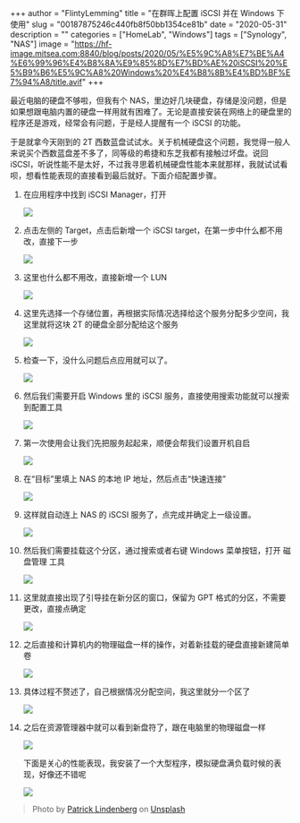+++
author = "FlintyLemming"
title = "在群晖上配置 iSCSI 并在 Windows 下使用"
slug = "00187875246c440fb8f50bb1354ce81b"
date = "2020-05-31"
description = ""
categories = ["HomeLab", "Windows"]
tags = ["Synology", "NAS"]
image = "https://hf-image.mitsea.com:8840/blog/posts/2020/05/%E5%9C%A8%E7%BE%A4%E6%99%96%E4%B8%8A%E9%85%8D%E7%BD%AE%20iSCSI%20%E5%B9%B6%E5%9C%A8%20Windows%20%E4%B8%8B%E4%BD%BF%E7%94%A8/title.avif"
+++

最近电脑的硬盘不够啦，但我有个 NAS，里边好几块硬盘，存储是没问题，但是如果想跟电脑内置的硬盘一样用就有困难了。无论是直接安装在网络上的硬盘里的程序还是游戏，经常会有问题，于是经人提醒有一个 iSCSI 的功能。

于是就拿今天刚到的 2T 西数蓝盘试试水。关于机械硬盘这个问题，我觉得一般人来说买个西数蓝盘差不多了，同等级的希捷和东芝我都有接触过坏盘。说回 iSCSI，听说性能不是太好，不过我寻思着机械硬盘性能本来就那样，我就试试看呗，想看性能表现的直接看到最后就好。下面介绍配置步骤。

1. 在应用程序中找到 iSCSI Manager，打开

    ![](https://hf-image.mitsea.com:8840/blog/posts/2020/05/%E5%9C%A8%E7%BE%A4%E6%99%96%E4%B8%8A%E9%85%8D%E7%BD%AE%20iSCSI%20%E5%B9%B6%E5%9C%A8%20Windows%20%E4%B8%8B%E4%BD%BF%E7%94%A8/1.avif)

2. 点击左侧的 Target，点击后新增一个 iSCSI target，在第一步中什么都不用改，直接下一步

    ![](https://hf-image.mitsea.com:8840/blog/posts/2020/05/%E5%9C%A8%E7%BE%A4%E6%99%96%E4%B8%8A%E9%85%8D%E7%BD%AE%20iSCSI%20%E5%B9%B6%E5%9C%A8%20Windows%20%E4%B8%8B%E4%BD%BF%E7%94%A8/2.avif)

3. 这里也什么都不用改，直接新增一个 LUN

    ![](https://hf-image.mitsea.com:8840/blog/posts/2020/05/%E5%9C%A8%E7%BE%A4%E6%99%96%E4%B8%8A%E9%85%8D%E7%BD%AE%20iSCSI%20%E5%B9%B6%E5%9C%A8%20Windows%20%E4%B8%8B%E4%BD%BF%E7%94%A8/3.avif)

4. 这里先选择一个存储位置，再根据实际情况选择给这个服务分配多少空间，我这里就将这块 2T 的硬盘全部分配给这个服务

    ![](https://hf-image.mitsea.com:8840/blog/posts/2020/05/%E5%9C%A8%E7%BE%A4%E6%99%96%E4%B8%8A%E9%85%8D%E7%BD%AE%20iSCSI%20%E5%B9%B6%E5%9C%A8%20Windows%20%E4%B8%8B%E4%BD%BF%E7%94%A8/4.avif)

5. 检查一下，没什么问题后点应用就可以了。

    ![](https://hf-image.mitsea.com:8840/blog/posts/2020/05/%E5%9C%A8%E7%BE%A4%E6%99%96%E4%B8%8A%E9%85%8D%E7%BD%AE%20iSCSI%20%E5%B9%B6%E5%9C%A8%20Windows%20%E4%B8%8B%E4%BD%BF%E7%94%A8/5.avif)

6. 然后我们需要开启 Windows 里的 iSCSI 服务，直接使用搜索功能就可以搜索到配置工具

    ![](https://hf-image.mitsea.com:8840/blog/posts/2020/05/%E5%9C%A8%E7%BE%A4%E6%99%96%E4%B8%8A%E9%85%8D%E7%BD%AE%20iSCSI%20%E5%B9%B6%E5%9C%A8%20Windows%20%E4%B8%8B%E4%BD%BF%E7%94%A8/6.avif)

7. 第一次使用会让我们先把服务起起来，顺便会帮我们设置开机自启

    ![](https://hf-image.mitsea.com:8840/blog/posts/2020/05/%E5%9C%A8%E7%BE%A4%E6%99%96%E4%B8%8A%E9%85%8D%E7%BD%AE%20iSCSI%20%E5%B9%B6%E5%9C%A8%20Windows%20%E4%B8%8B%E4%BD%BF%E7%94%A8/7.avif)

8. 在“目标”里填上 NAS 的本地 IP 地址，然后点击“快速连接”

    ![](https://hf-image.mitsea.com:8840/blog/posts/2020/05/%E5%9C%A8%E7%BE%A4%E6%99%96%E4%B8%8A%E9%85%8D%E7%BD%AE%20iSCSI%20%E5%B9%B6%E5%9C%A8%20Windows%20%E4%B8%8B%E4%BD%BF%E7%94%A8/8.avif)

9. 这样就自动连上 NAS 的 iSCSI 服务了，点完成并确定上一级设置。

    ![](https://hf-image.mitsea.com:8840/blog/posts/2020/05/%E5%9C%A8%E7%BE%A4%E6%99%96%E4%B8%8A%E9%85%8D%E7%BD%AE%20iSCSI%20%E5%B9%B6%E5%9C%A8%20Windows%20%E4%B8%8B%E4%BD%BF%E7%94%A8/9.avif)

10. 然后我们需要挂载这个分区，通过搜索或者右键 Windows 菜单按钮，打开 磁盘管理 工具

    ![](https://hf-image.mitsea.com:8840/blog/posts/2020/05/%E5%9C%A8%E7%BE%A4%E6%99%96%E4%B8%8A%E9%85%8D%E7%BD%AE%20iSCSI%20%E5%B9%B6%E5%9C%A8%20Windows%20%E4%B8%8B%E4%BD%BF%E7%94%A8/10.avif)

11. 这里就直接出现了引导挂在新分区的窗口，保留为 GPT 格式的分区，不需要更改，直接点确定

    ![](https://hf-image.mitsea.com:8840/blog/posts/2020/05/%E5%9C%A8%E7%BE%A4%E6%99%96%E4%B8%8A%E9%85%8D%E7%BD%AE%20iSCSI%20%E5%B9%B6%E5%9C%A8%20Windows%20%E4%B8%8B%E4%BD%BF%E7%94%A8/11.avif)

12. 之后直接和计算机内的物理磁盘一样的操作，对着新挂载的硬盘直接新建简单卷

    ![](https://hf-image.mitsea.com:8840/blog/posts/2020/05/%E5%9C%A8%E7%BE%A4%E6%99%96%E4%B8%8A%E9%85%8D%E7%BD%AE%20iSCSI%20%E5%B9%B6%E5%9C%A8%20Windows%20%E4%B8%8B%E4%BD%BF%E7%94%A8/12.avif)

13. 具体过程不赘述了，自己根据情况分配空间，我这里就分一个区了

    ![](https://hf-image.mitsea.com:8840/blog/posts/2020/05/%E5%9C%A8%E7%BE%A4%E6%99%96%E4%B8%8A%E9%85%8D%E7%BD%AE%20iSCSI%20%E5%B9%B6%E5%9C%A8%20Windows%20%E4%B8%8B%E4%BD%BF%E7%94%A8/13.avif)

14. 之后在资源管理器中就可以看到新盘符了，跟在电脑里的物理磁盘一样

    ![](https://hf-image.mitsea.com:8840/blog/posts/2020/05/%E5%9C%A8%E7%BE%A4%E6%99%96%E4%B8%8A%E9%85%8D%E7%BD%AE%20iSCSI%20%E5%B9%B6%E5%9C%A8%20Windows%20%E4%B8%8B%E4%BD%BF%E7%94%A8/14.avif)

    下面是关心的性能表现，我安装了一个大型程序，模拟硬盘满负载时候的表现，好像还不错呢

    ![](https://hf-image.mitsea.com:8840/blog/posts/2020/05/%E5%9C%A8%E7%BE%A4%E6%99%96%E4%B8%8A%E9%85%8D%E7%BD%AE%20iSCSI%20%E5%B9%B6%E5%9C%A8%20Windows%20%E4%B8%8B%E4%BD%BF%E7%94%A8/15.avif)

> Photo by [Patrick Lindenberg](https://unsplash.com/@heapdump?utm_source=unsplash&utm_medium=referral&utm_content=creditCopyText) on [Unsplash](https://unsplash.com/s/photos/disk?utm_source=unsplash&utm_medium=referral&utm_content=creditCopyText)
  